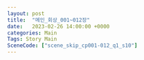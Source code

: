 ```yaml
---
layout: post
title:  "메인_회상_001~012장"
date:   2023-02-26 14:00:00 +0000
categories: Main
Tags: Story Main
SceneCode: ["scene_skip_cp001-012_q1_s10"]
---
```

